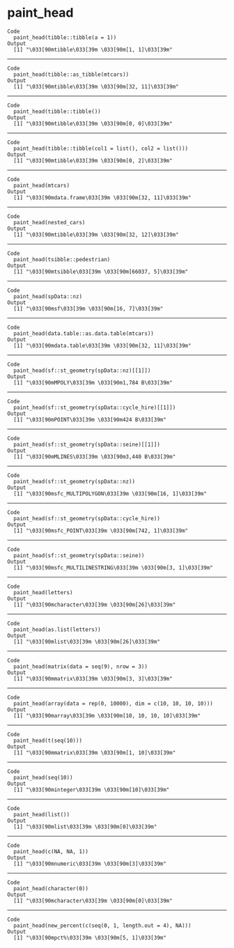 # paint_head

    Code
      paint_head(tibble::tibble(a = 1))
    Output
      [1] "\033[90mtibble\033[39m \033[90m[1, 1]\033[39m"

---

    Code
      paint_head(tibble::as_tibble(mtcars))
    Output
      [1] "\033[90mtibble\033[39m \033[90m[32, 11]\033[39m"

---

    Code
      paint_head(tibble::tibble())
    Output
      [1] "\033[90mtibble\033[39m \033[90m[0, 0]\033[39m"

---

    Code
      paint_head(tibble::tibble(col1 = list(), col2 = list()))
    Output
      [1] "\033[90mtibble\033[39m \033[90m[0, 2]\033[39m"

---

    Code
      paint_head(mtcars)
    Output
      [1] "\033[90mdata.frame\033[39m \033[90m[32, 11]\033[39m"

---

    Code
      paint_head(nested_cars)
    Output
      [1] "\033[90mtibble\033[39m \033[90m[32, 12]\033[39m"

---

    Code
      paint_head(tsibble::pedestrian)
    Output
      [1] "\033[90mtsibble\033[39m \033[90m[66037, 5]\033[39m"

---

    Code
      paint_head(spData::nz)
    Output
      [1] "\033[90msf\033[39m \033[90m[16, 7]\033[39m"

---

    Code
      paint_head(data.table::as.data.table(mtcars))
    Output
      [1] "\033[90mdata.table\033[39m \033[90m[32, 11]\033[39m"

---

    Code
      paint_head(sf::st_geometry(spData::nz)[[1]])
    Output
      [1] "\033[90mMPOLY\033[39m \033[90m1,784 B\033[39m"

---

    Code
      paint_head(sf::st_geometry(spData::cycle_hire)[[1]])
    Output
      [1] "\033[90mPOINT\033[39m \033[90m424 B\033[39m"

---

    Code
      paint_head(sf::st_geometry(spData::seine)[[1]])
    Output
      [1] "\033[90mMLINES\033[39m \033[90m3,440 B\033[39m"

---

    Code
      paint_head(sf::st_geometry(spData::nz))
    Output
      [1] "\033[90msfc_MULTIPOLYGON\033[39m \033[90m[16, 1]\033[39m"

---

    Code
      paint_head(sf::st_geometry(spData::cycle_hire))
    Output
      [1] "\033[90msfc_POINT\033[39m \033[90m[742, 1]\033[39m"

---

    Code
      paint_head(sf::st_geometry(spData::seine))
    Output
      [1] "\033[90msfc_MULTILINESTRING\033[39m \033[90m[3, 1]\033[39m"

---

    Code
      paint_head(letters)
    Output
      [1] "\033[90mcharacter\033[39m \033[90m[26]\033[39m"

---

    Code
      paint_head(as.list(letters))
    Output
      [1] "\033[90mlist\033[39m \033[90m[26]\033[39m"

---

    Code
      paint_head(matrix(data = seq(9), nrow = 3))
    Output
      [1] "\033[90mmatrix\033[39m \033[90m[3, 3]\033[39m"

---

    Code
      paint_head(array(data = rep(0, 10000), dim = c(10, 10, 10, 10)))
    Output
      [1] "\033[90marray\033[39m \033[90m[10, 10, 10, 10]\033[39m"

---

    Code
      paint_head(t(seq(10)))
    Output
      [1] "\033[90mmatrix\033[39m \033[90m[1, 10]\033[39m"

---

    Code
      paint_head(seq(10))
    Output
      [1] "\033[90minteger\033[39m \033[90m[10]\033[39m"

---

    Code
      paint_head(list())
    Output
      [1] "\033[90mlist\033[39m \033[90m[0]\033[39m"

---

    Code
      paint_head(c(NA, NA, 1))
    Output
      [1] "\033[90mnumeric\033[39m \033[90m[3]\033[39m"

---

    Code
      paint_head(character(0))
    Output
      [1] "\033[90mcharacter\033[39m \033[90m[0]\033[39m"

---

    Code
      paint_head(new_percent(c(seq(0, 1, length.out = 4), NA)))
    Output
      [1] "\033[90mpct%\033[39m \033[90m[5, 1]\033[39m"


